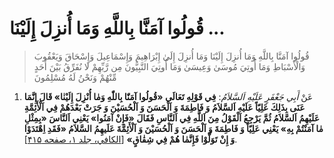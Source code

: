 # قُولُوا آمَنَّا بِاللَّهِ وَمَا أُنزِلَ إِلَيْنَا ...

> قُولُوا آمَنَّا بِاللَّهِ وَمَا أُنزِلَ إِلَيْنَا وَمَا أُنزِلَ إِلَىٰ إِبْرَاهِيمَ وَإِسْمَاعِيلَ وَإِسْحَاقَ
> وَيَعْقُوبَ وَالْأَسْبَاطِ وَمَا أُوتِيَ مُوسَىٰ وَعِيسَىٰ وَمَا أُوتِيَ النَّبِيُّونَ مِن رَّبِّهِمْ لَا نُفَرِّقُ
> بَيْنَ أَحَدٍ مِّنْهُمْ وَنَحْنُ لَهُ مُسْلِمُونَ


1. عَنْ _أَبِي جَعْفَرٍ عَلَيْهِ اَلسَّلاَمُ_: **فِي قَوْلِهِ تَعَالَى «قُولُوا آمَنّٰا بِاللّٰهِ وَمٰا
   أُنْزِلَ إِلَيْنٰا» قَالَ إِنَّمَا عَنَى بِذَلِكَ عَلِيّاً عَلَيْهِ اَلسَّلاَمُ وَ فَاطِمَةَ وَ اَلْحَسَنَ وَ
   اَلْحُسَيْنَ وَ جَرَتْ بَعْدَهُمْ فِي اَلْأَئِمَّةِ عَلَيْهِمُ اَلسَّلاَمُ ثُمَّ يَرْجِعُ اَلْقَوْلُ مِنَ اَللَّهِ فِي
   اَلنَّاسِ فَقَالَ «فَإِنْ آمَنُوا» يَعْنِي اَلنَّاسَ «بِمِثْلِ مٰا آمَنْتُمْ بِهِ» يَعْنِي عَلِيّاً وَ
   فَاطِمَةَ وَ اَلْحَسَنَ وَ اَلْحُسَيْنَ وَ اَلْأَئِمَّةَ عَلَيهِمُ السَّلاَمُ «فَقَدِ اِهْتَدَوْا وَ إِنْ تَوَلَّوْا
   فَإِنَّمٰا هُمْ فِي شِقٰاقٍ»** [[الکافي، جلد ۱، صفحه ۴۱۵][1]].

[1]: http://noo.rs/w7YHj
